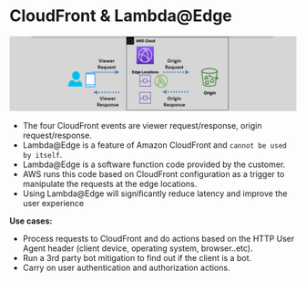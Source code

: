 # CloudFront & Lambda@Edge

![cloud-front-with-lambda-at-edge](images/cloud-front-with-lambda-at-edge.png)

- The four CloudFront events are viewer request/response, origin request/response.
- Lambda@Edge is a feature of Amazon CloudFront and `cannot be used by itself`.
- Lambda@Edge is a software function code provided by the customer.
- AWS runs this code based on CloudFront configuration as a trigger to manipulate the requests at the edge locations.
- Using Lambda@Edge will significantly reduce latency and improve the user experience

**Use cases:**

- Process requests to CloudFront and do actions based on the HTTP User Agent header (client device, operating system, browser..etc).
- Run a 3rd party bot mitigation to find out if the client is a bot.
- Carry on user authentication and authorization actions.
